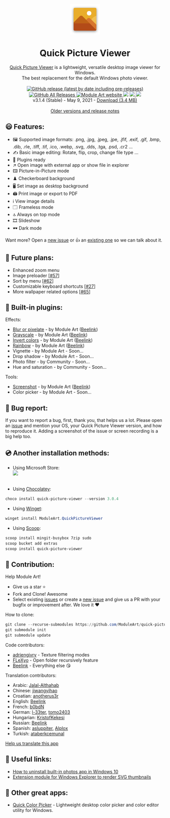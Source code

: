 <p align="center">
  <img src="/quick-picture-viewer/resources/imgs/picture96.png">
</p>
<h1 align="center">Quick Picture Viewer</h1>

<p align="center">
  <a href="https://moduleart.github.io/quick-picture-viewer/">Quick Picture Viewer</a> is a lightweight, versatile desktop image viewer for Windows.<br>The best replacement for the default Windows photo viewer.
  <br><br>
  <a href="https://github.com/ModuleArt/quick-picture-viewer/releases">
    <img alt="GitHub release (latest by date including pre-releases)" src="https://img.shields.io/github/v/release/moduleart/quick-picture-viewer?include_prereleases">
    <img alt="GitHub All Releases" src="https://img.shields.io/github/downloads/ModuleArt/quick-picture-viewer/total">
  </a>
  <a href="https://moduleart.github.io">
    <img alt="Module Art website" src="https://img.shields.io/badge/www-moduleart-%2300BCD4">
  </a>
  <a title="Crowdin" target="_blank" href="https://crowdin.com/project/quick-picture-viewer"><img src="https://badges.crowdin.net/quick-picture-viewer/localized.svg"></a>
  <a alt="Trello roadmap" href="https://trello.com/b/mFgTs747/quick-picture-viewer">
    <img src="https://img.shields.io/badge/planner-trello-%230079BF" />
  </a>
  <a href="https://moduleart.github.io/quick-picture-viewer">
    <img src="/docs/screenshots/main.png">
  </a>
  <br>
  v3.1.4 (Stable) - May 9, 2021 - <a href="https://github.com/ModuleArt/quick-picture-viewer/releases/download/v3.1.4/QuickPictureViewer-Setup.exe">Download (3.4 MB)</a>
  <br><br>
  <a href="https://github.com/ModuleArt/quick-picture-viewer/releases">Older versions and release notes</a>
</p>

## 😃 Features:

- 🖼️ Supported image formats: .png, .jpg, .jpeg, .jpe, .jfif, .exif, .gif, .bmp, .dib, .rle, .tiff, .tif, .ico, .webp, .svg, .dds, .tga, .psd, .cr2 ...
- ✍️ Basic image editing: Rotate, flip, crop, change file type ...
- 🧩 Plugins ready
- ↗️ Open image with external app or show file in explorer
- 🖽 Picture-in-Picture mode
- ♟️ Checkerboard background
- 🖥️ Set image as desktop background
- 🖨️ Print image or export to PDF
- ℹ️ View image details
- 🗔 Frameless mode
- 🔝 Always on top mode
- 🎞️ Slideshow
- 🕶️ Dark mode

Want more? Open a <a href="https://github.com/ModuleArt/quick-picture-viewer/issues/new">new issue</a> or 👍 an <a href="https://github.com/ModuleArt/quick-picture-viewer/issues">existing one</a> so we can talk about it.

## 🔮 Future plans:

- Enhanced zoom menu
- Image preloader [<a href="https://github.com/ModuleArt/quick-picture-viewer/discussions/57">#57</a>]
- Sort by menu [<a href="https://github.com/ModuleArt/quick-picture-viewer/issues/62">#62</a>]
- Customizable keyboard shortcuts [<a href="https://github.com/ModuleArt/quick-picture-viewer/issues/69">#27</a>]
- More wallpaper related options [<a href="https://github.com/ModuleArt/quick-picture-viewer/issues/65">#65</a>]

## 🧩 Built-in plugins:

Effects:

- <a href="https://github.com/ModuleArt/qpv-plugins#blur">Blur or pixelate</a> - by Module Art (<a href="https://github.com/Beelink">Beelink</a>)
- <a href="https://github.com/ModuleArt/qpv-plugins#grayscale">Grayscale</a> - by Module Art (<a href="https://github.com/Beelink">Beelink</a>)
- <a href="https://github.com/ModuleArt/qpv-plugins#invert">Invert colors</a> - by Module Art (<a href="https://github.com/Beelink">Beelink</a>)
- <a href="https://github.com/ModuleArt/qpv-plugins#rainbow">Rainbow</a> - by Module Art (<a href="https://github.com/Beelink">Beelink</a>)
- Vignette - by Module Art - Soon...
- Drop shadow - by Module Art - Soon...
- Photo filter - by Community - Soon...
- Hue and saturation - by Community - Soon...

Tools:

- <a href="https://github.com/ModuleArt/qpv-plugins#screenshot">Screenshot</a> - by Module Art (<a href="https://github.com/Beelink">Beelink</a>)
- Color picker - by Module Art - Soon...

## 🐞 Bug report:

If you want to report a bug, first, thank you, that helps us a lot. Please open an <a href="https://github.com/ModuleArt/quick-picture-viewer/issues/new">issue</a> and mention your OS, your Quick Picture Viewer version, and how to reproduce it. Adding a screenshot of the issue or screen recording is a big help too.

## 💿 Another installation methods:

- Using Microsoft Store:<br>
  <a href='//www.microsoft.com/store/apps/9pjqqrxsvwr1?cid=storebadge&ocid=badge'>
  <img src='https://github.com/ModuleArt/quick-picture-viewer/blob/master/inno-setup/MSIX/English_get-it-from-MS.png?raw=true' />
  </a><br><br>

- Using <a href="https://github.com/chocolatey/choco">Chocolatey</a>:<br>

```powershell
choco install quick-picture-viewer --version 3.0.4
```

- Using <a href="https://github.com/microsoft/winget-cli">Winget</a>:<br>

```powershell
winget install ModuleArt.QuickPictureViewer
```

- Using <a href="https://github.com/lukesampson/scoop">Scoop</a>:<br>

```powershell
scoop install mingit-busybox 7zip sudo
scoop bucket add extras
scoop install quick-picture-viewer
```

## 🔨 Contribution:

Help Module Art!

- Give us a star ⭐
- Fork and Clone! Awesome
- Select existing <a href="https://github.com/ModuleArt/quick-picture-viewer/issues">issues</a> or create a <a href="https://github.com/ModuleArt/quick-picture-viewer/issues/new">new issue</a> and give us a PR with your bugfix or improvement after. We love it ❤

How to clone:

```powershell
git clone --recurse-submodules https://github.com/ModuleArt/quick-picture-viewer
git submodule init
git submodule update
```

Code contributors:

- <a href="https://github.com/adriengivry">adriengivry</a> - Texture filtering modes
- <a href="https://github.com/FLeXyo">FLeXyo</a> - Open folder recursively feature
- <a href="https://github.com/Beelink">Beelink</a> - Everything else 😘

Translation contributors:

- Arabic: <a href="https://github.com/Jalal-Althahab">Jalal-Althahab</a>
- Chinese: <a href="https://github.com/jiwangyihao">jiwangyihao</a>
- Croatian: <a href="https://github.com/anotherus3r">anotherus3r</a>
- English: <a href="https://github.com/Beelink">Beelink</a>
- French: <a href="https://github.com/b0bdN">b0bdN</a>
- German: <a href="https://github.com/l-33ter">l-33ter</a>, <a href="https://github.com/tomo2403">tomo2403</a>
- Hungarian: <a href="https://github.com/KristofKekesi">KristofKekesi</a>
- Russian: <a href="https://github.com/Beelink">Beelink</a>
- Spanish: <a href="https://github.com/asluppiter">asluppiter</a>, <a href="https://github.com/Alplox">Alplox</a>
- Turkish: <a href="https://github.com/ataberkcemunal">ataberkcemunal</a>

<a href="https://github.com/ModuleArt/quick-picture-viewer/wiki/Help-us-translate-this-app">Help us translate this app</a>

## 🔗 Useful links:

- <a href="https://www.howtogeek.com/224798/how-to-uninstall-windows-10s-built-in-apps-and-how-to-reinstall-them/">How to uninstall built-in photos app in Windows 10</a>
- <a href="https://github.com/tibold/svg-explorer-extension/">Extension module for Windows Explorer to render SVG thumbnails</a>

## 🧰 Other great apps:

- <a href="https://github.com/ModuleArt/quick-color-picker/">Quick Color Picker</a> - Lightweight desktop color picker and color editor utility for Windows.<br>
